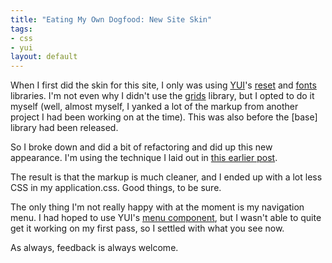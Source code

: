 ```yaml
--- 
title: "Eating My Own Dogfood: New Site Skin"
tags: 
- css
- yui
layout: default
---
```

When I first did the skin for this site, I only was using [YUI](http://developer.yahoo.com/yui/)'s [reset](http://developer.yahoo.com/yui/reset/) and [fonts](http://developer.yahoo.com/yui/fonts/) libraries. I'm not even why I didn't use the [grids](http://developer.yahoo.com/yui/grids/) library, but I opted to do it myself (well, almost myself, I yanked a lot of the markup from another project I had been working on at the time). This was also before the [base] library had been released.

So I broke down and did a bit of refactoring and did up this new appearance. I'm using the technique I laid out in [this earlier post](/blog/permalink/up-and-running-with-rails-and-yui-css.html).

The result is that the markup is much cleaner, and I ended up with a lot less CSS in my application.css. Good things, to be sure.

The only thing I'm not really happy with at the moment is my navigation menu. I had hoped to use YUI's [menu component](http://developer.yahoo.com/yui/menu/), but I wasn't able to quite get it working on my first pass, so I settled with what you see now.

As always, feedback is always welcome.
